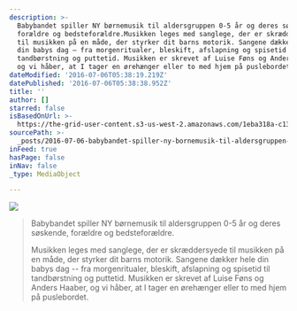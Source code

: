 ```yaml
---
description: >-
  Babybandet spiller NY børnemusik til aldersgruppen 0-5 år og deres søskende,
  forældre og bedsteforældre.Musikken leges med sanglege, der er skræddersyede
  til musikken på en måde, der styrker dit barns motorik. Sangene dækker hele
  din babys dag – fra morgenritualer, bleskift, afslapning og spisetid til
  tandbørstning og puttetid. Musikken er skrevet af Luise Føns og Anders Haaber,
  og vi håber, at I tager en ørehænger eller to med hjem på puslebordet.
dateModified: '2016-07-06T05:38:19.219Z'
datePublished: '2016-07-06T05:38:38.952Z'
title: ''
author: []
starred: false
isBasedOnUrl: >-
  https://the-grid-user-content.s3-us-west-2.amazonaws.com/1eba318a-c134-41f8-a704-ddc02d51066f.jpg
sourcePath: >-
  _posts/2016-07-06-babybandet-spiller-ny-bornemusik-til-aldersgruppen-0-5-ar-og.md
inFeed: true
hasPage: false
inNav: false
_type: MediaObject

---
```

![](https://the-grid-user-content.s3-us-west-2.amazonaws.com/1eba318a-c134-41f8-a704-ddc02d51066f.jpg)

> Babybandet spiller NY børnemusik til aldersgruppen 0-5 år og deres søskende, forældre og bedsteforældre.
> 
> Musikken leges med sanglege, der er skræddersyede til musikken på en måde, der styrker dit barns motorik. Sangene dækker hele din babys dag -- fra morgenritualer, bleskift, afslapning og spisetid til tandbørstning og puttetid. Musikken er skrevet af Luise Føns og Anders Haaber, og vi håber, at I tager en ørehænger eller to med hjem på puslebordet.